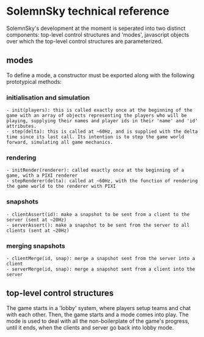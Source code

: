 # SolemnSky technical reference 

SolemnSky's development at the moment is seperated into two distinct components: top-level control structures and 'modes', javascript objects over which the top-level control structures are parameterized.

## modes

To define a mode, a constructor must be exported along with the following prototypical methods:

### initialisation and simulation

	- init(players): this is called exactly once at the beginning of the game with an array of objects representing the players who will be playing, supplying their names and player ids in their 'name' and 'id' attributes.
	- step(delta): this is called at ~60Hz, and is supplied with the delta time since its last call. Its intention is to step the game world forward, simulating all game mechanics.

### rendering

	- initRender(renderer): called exactly once at the beginning of a game, with a PIXI renderer
	- stepRenderer(delta): called at ~60Hz, with the function of rendering the game world to the renderer with PIXI

### snapshots

	- clientAssert(id): make a snapshot to be sent from a client to the server (sent at ~20Hz)
	- serverAssert(): make a snapshot to be sent from the server to all clients (sent at ~20Hz)

### merging snapshots

	- clientMerge(id, snap): merge a snapshot sent from the server into a client
	- serverMerge(id, snap): merge a snapshot sent from a client into the server

## top-level control structures

The game starts in a 'lobby' system, where players setup teams and chat with each other. Then, the game starts and a mode comes into play. The mode is used to deal with all the non-boilerplate of the game's progress, until it ends, when the clients and server go back into lobby mode.
